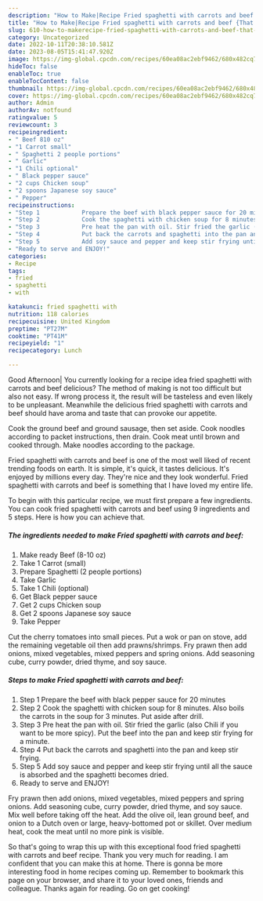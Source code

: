 ```yaml
---
description: "How to Make|Recipe Fried spaghetti with carrots and beef {That is Delicious"
title: "How to Make|Recipe Fried spaghetti with carrots and beef {That is Delicious"
slug: 610-how-to-makerecipe-fried-spaghetti-with-carrots-and-beef-that-is-delicious
category: Uncategorized
date: 2022-10-11T20:38:10.581Z
date: 2023-08-05T15:41:47.920Z
image: https://img-global.cpcdn.com/recipes/60ea08ac2ebf9462/680x482cq70/fried-spaghetti-with-carrots-and-beef-recipe-main-photo.jpg
hideToc: false
enableToc: true
enableTocContent: false
thumbnail: https://img-global.cpcdn.com/recipes/60ea08ac2ebf9462/680x482cq70/fried-spaghetti-with-carrots-and-beef-recipe-main-photo.jpg
cover: https://img-global.cpcdn.com/recipes/60ea08ac2ebf9462/680x482cq70/fried-spaghetti-with-carrots-and-beef-recipe-main-photo.jpg
author: Admin
authorAv: notfound
ratingvalue: 5
reviewcount: 3
recipeingredient:
- " Beef 810 oz"
- "1 Carrot small"
- " Spaghetti 2 people portions"
- " Garlic"
- "1 Chili optional"
- " Black pepper sauce"
- "2 cups Chicken soup"
- "2 spoons Japanese soy sauce"
- " Pepper"
recipeinstructions:
- "Step 1            Prepare the beef with black pepper sauce for 20 minutes"
- "Step 2            Cook the spaghetti with chicken soup for 8 minutes. Also boils the carrots in the soup for 3 minutes. Put aside after drill."
- "Step 3            Pre heat the pan with oil. Stir fried the garlic (also Chili if you want to be more spicy). Put the beef into the pan and keep stir frying for a minute."
- "Step 4            Put back the carrots and spaghetti into the pan and keep stir frying."
- "Step 5            Add soy sauce and pepper and keep stir frying until all the sauce is absorbed and the spaghetti becomes dried."
- "Ready to serve and ENJOY!"
categories:
- Recipe
tags:
- fried
- spaghetti
- with

katakunci: fried spaghetti with 
nutrition: 118 calories
recipecuisine: United Kingdom
preptime: "PT27M"
cooktime: "PT41M"
recipeyield: "1"
recipecategory: Lunch

---
```



Good Afternoon| You currently looking for a recipe idea fried spaghetti with carrots and beef delicious? The method of making is not too difficult but also not easy. If wrong process it, the result will be tasteless and even likely to be unpleasant. Meanwhile the delicious fried spaghetti with carrots and beef should have aroma and taste that can provoke our appetite.





Cook the ground beef and ground sausage, then set aside. Cook noodles according to packet instructions, then drain. Cook meat until brown and cooked through. Make noodles according to the package.

Fried spaghetti with carrots and beef is one of the most well liked of recent trending foods on earth. It is simple, it's quick, it tastes delicious. It's enjoyed by millions every day. They're nice and they look wonderful. Fried spaghetti with carrots and beef is something that I have loved my entire life.


To begin with this particular recipe, we must first prepare a few ingredients. You can cook fried spaghetti with carrots and beef using 9 ingredients and 5 steps. Here is how you can achieve that.

<!--inarticleads1-->

##### The ingredients needed to make Fried spaghetti with carrots and beef:

1. Make ready  Beef (8-10 oz)
1. Take 1 Carrot (small)
1. Prepare  Spaghetti (2 people portions)
1. Take  Garlic
1. Take 1 Chili (optional)
1. Get  Black pepper sauce
1. Get 2 cups Chicken soup
1. Get 2 spoons Japanese soy sauce
1. Take  Pepper


Cut the cherry tomatoes into small pieces. Put a wok or pan on stove, add the remaining vegetable oil then add prawns/shrimps. Fry prawn then add onions, mixed vegetables, mixed peppers and spring onions. Add seasoning cube, curry powder, dried thyme, and soy sauce. 

<!--inarticleads2-->

##### Steps to make Fried spaghetti with carrots and beef:

1. Step 1            Prepare the beef with black pepper sauce for 20 minutes
1. Step 2            Cook the spaghetti with chicken soup for 8 minutes. Also boils the carrots in the soup for 3 minutes. Put aside after drill.
1. Step 3            Pre heat the pan with oil. Stir fried the garlic (also Chili if you want to be more spicy). Put the beef into the pan and keep stir frying for a minute.
1. Step 4            Put back the carrots and spaghetti into the pan and keep stir frying.
1. Step 5            Add soy sauce and pepper and keep stir frying until all the sauce is absorbed and the spaghetti becomes dried.
1. Ready to serve and ENJOY!

Fry prawn then add onions, mixed vegetables, mixed peppers and spring onions. Add seasoning cube, curry powder, dried thyme, and soy sauce. Mix well before taking off the heat. Add the olive oil, lean ground beef, and onion to a Dutch oven or large, heavy-bottomed pot or skillet. Over medium heat, cook the meat until no more pink is visible. 

So that's going to wrap this up with this exceptional food fried spaghetti with carrots and beef recipe. Thank you very much for reading. I am confident that you can make this at home. There is gonna be more interesting food in home recipes coming up. Remember to bookmark this page on your browser, and share it to your loved ones, friends and colleague. Thanks again for reading. Go on get cooking!
